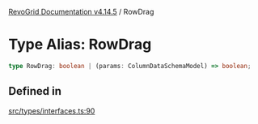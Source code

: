 [RevoGrid Documentation v4.14.5](README.md) / RowDrag

# Type Alias: RowDrag

```ts
type RowDrag: boolean | (params: ColumnDataSchemaModel) => boolean;
```

## Defined in

[src/types/interfaces.ts:90](https://github.com/revolist/revogrid/blob/395fb64310e6654557393205ff295dbb2f4142c5/src/types/interfaces.ts#L90)

